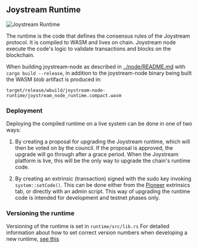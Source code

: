 ## Joystream Runtime

![Joystream Runtime](./runtime-banner.svg)


The runtime is the code that defines the consensus rules of the Joystream protocol.
It is compiled to WASM and lives on chain.
Joystream node execute the code's logic to validate transactions and blocks on the blockchain.

When building joystream-node as described in [../node/README.md](../node/README.md) with `cargo build --release`, in addition to the joystream-node binary being built the WASM blob artifact is produced in:

`target/release/wbuild/joystream-node-runtime/joystream_node_runtime.compact.wasm`


### Deployment

Deploying the compiled runtime on a live system can be done in one of two ways:

1. By creating a proposal for upgrading the Joystream runtime, which will then be voted on by the council. If the proposal is approved, the upgrade will go through after a grace period. When the Joystream platform is live, this will be the only way to upgrade the chain's runtime code.

2. By creating  an extrinsic (transaction) signed with the sudo key invoking `system::setCode()`. This can be done either from the [Pioneer](/pioneer) extrinsics tab, or directly with an admin script. This way of upgrading the runtime code is intended for development and testnet phases only.

### Versioning the runtime

Versioning of the runtime is set in `runtime/src/lib.rs`
For detailed information about how to set correct version numbers when developing a new runtime, [see this](https://github.com/Joystream/joystream/issues/1)
